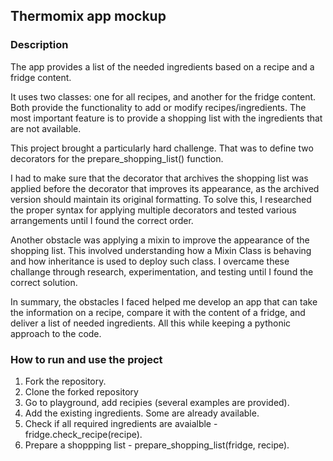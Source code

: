 ## Thermomix app mockup

### Description

The app provides a list of the needed ingredients based on a recipe and a fridge content. 

It uses two classes: one for all recipes, and another for the fridge content. Both provide the functionality to add or modify recipes/ingredients. The most important feature is to provide a shopping list with the ingredients that are not available.

This project brought a particularly hard challenge. That was to define two decorators for the prepare_shopping_list() function.

I had to make sure that the decorator that archives the shopping list was applied before the decorator that improves its appearance, as the archived version should maintain its original formatting. To solve this, I researched the proper syntax for applying multiple decorators and tested various arrangements until I found the correct order.

Another obstacle was applying a mixin to improve the appearance of the shopping list. This involved understanding how a Mixin Class is behaving and how inheritance is used to deploy such class. I overcame these challange through research, experimentation, and testing until I found the correct solution.

In summary, the obstacles I faced helped me develop an app that can take the information on a recipe, compare it with the content of a fridge, and deliver a list of needed ingredients. All this while keeping a pythonic approach to the code.

### How to run and use the project

1. Fork the repository.
2. Clone the forked repository
3. Go to playground, add recipies (several examples are provided).
4. Add the existing ingredients. Some are already available.
5. Check if all required ingredients are avaialble - fridge.check_recipe(recipe).
6. Prepare a shoppping list - prepare_shopping_list(fridge, recipe).
